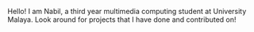 Hello! I am Nabil, a third year multimedia computing student at University Malaya. Look around for projects that I have done and contributed on!

<!---
fiqnadzrii/fiqnadzrii is a ✨ special ✨ repository because its `README.md` (this file) appears on your GitHub profile.
You can click the Preview link to take a look at your changes.
--->
